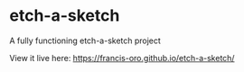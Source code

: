 # etch-a-sketch
A fully functioning etch-a-sketch project

View it live here:
https://francis-oro.github.io/etch-a-sketch/
